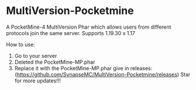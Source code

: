 # MultiVersion-Pocketmine

A PocketMine-4 MultiVersion Phar which allows users from different protocols join the same server.
Supports 1.19.30 x 1.17

How to use:
1. Go to your server 
2. Deleted the PocketMine-MP.phar
3. Replace it with the PocketMine-MP.phar give in releases: (https://github.com/SynapseMC/MultiVersion-Pocketmine/releases) 
Star for more updates!!!
